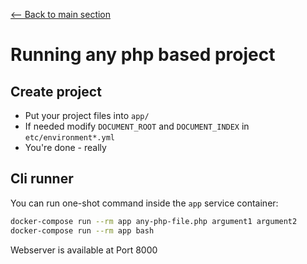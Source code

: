 [<-- Back to main section](DOCKER-STARTUP.md)

# Running any php based project

## Create project

- Put your project files into `app/`
- If needed modify `DOCUMENT_ROOT` and `DOCUMENT_INDEX` in `etc/environment*.yml`
- You're done - really

## Cli runner

You can run one-shot command inside the `app` service container:

```bash
docker-compose run --rm app any-php-file.php argument1 argument2
docker-compose run --rm app bash
```

Webserver is available at Port 8000
